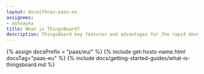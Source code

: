 ```yaml
---
layout: docwithnav-paas-eu
assignees:
- ashvayka
title: What is ThingsBoard?
description: ThingsBoard key features and advantages for the rapid development of IoT projects and applications.
---
```


{% assign docsPrefix = "paas/eu/" %}
{% include get-hosts-name.html docsTag="paas-eu" %}
{% include docs/getting-started-guides/what-is-thingsboard.md %}
